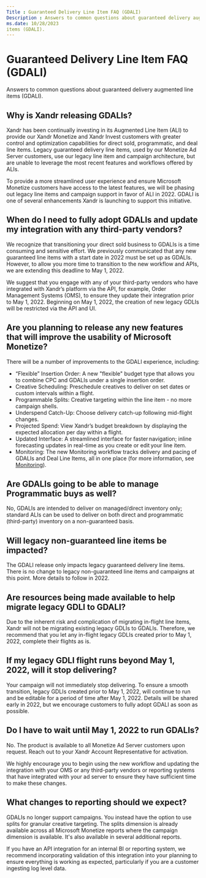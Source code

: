 ```yaml
---
Title : Guaranteed Delivery Line Item FAQ (GDALI)
Description : Answers to common questions about guaranteed delivery augmented line
ms.date: 10/28/2023
items (GDALI).
---
```



# Guaranteed Delivery Line Item FAQ (GDALI)



Answers to common questions about guaranteed delivery augmented line
items (GDALI).

>

## Why is Xandr releasing GDALIs?

Xandr has been continually investing in its
Augmented Line Item (ALI) to provide our Xandr
Monetize and Xandr
Invest customers with greater control and
optimization capabilities for direct sold, programmatic, and deal line
items. Legacy guaranteed delivery line items, used by our
Monetize Ad Server customers, use our legacy
line item and campaign architecture, but are unable to leverage the most
recent features and workflows offered by ALIs.

To provide a more streamlined user experience and ensure
Microsoft Monetize customers have access to the
latest features, we will be phasing out legacy line items and campaign
support in favor of ALI in 2022. GDALI is one of several enhancements
Xandr is launching to support this initiative.



>

## When do I need to fully adopt GDALIs and update my integration with any third-party vendors?

We recognize that transitioning your direct sold business to GDALIs is a
time consuming and sensitive effort. We previously communicated that any
new guaranteed line items with a start date in 2022 must be set up as
GDALIs. However, to allow you more time to transition to the new
workflow and APIs, we are extending this deadline to May 1, 2022.

We suggest that you engage with any of your third-party vendors who have
integrated with Xandr’s platform via the API,
for example, Order Management Systems (OMS), to ensure they update their
integration prior to May 1, 2022. Beginning on May 1, 2022, the creation
of new legacy GDLIs will be restricted via the API and UI.



>

## Are you planning to release any new features that will improve the usability of Microsoft Monetize?

There will be a number of improvements to the GDALI experience,
including:

- “Flexible” Insertion Order: A new "flexible" budget type that allows
  you to combine CPC and GDALIs under a single insertion order.
- Creative Scheduling: Preschedule creatives to deliver on set dates or
  custom intervals within a flight.
- Programmable Splits: Creative targeting within the line item - no more
  campaign shells.
- Underspend Catch-Up: Choose delivery catch-up following mid-flight
  changes.
- Projected Spend: View Xandr’s budget breakdown
  by displaying the expected allocation per day within a flight.
- Updated Interface: A streamlined interface for faster navigation;
  inline forecasting updates in real-time as you create or edit your
  line item.
- Monitoring: The new Monitoring workflow tracks delivery and pacing of
  GDALIs and Deal Line Items, all in one place (for more information,
  see <a href="monitoring.md" class="xref"
  title="Microsoft Monetize lets you monitor and troubleshoot your line items all in one place. You can create, edit, monitor, and troubleshoot line items from a single view.">Monitoring</a>).



>

## Are GDALIs going to be able to manage Programmatic buys as well?

No, GDALIs are intended to deliver on managed/direct inventory only;
standard ALIs can be used to deliver on both direct and programmatic
(third-party) inventory on a non-guaranteed basis.



>

## Will legacy non-guaranteed line items be impacted?

The GDALI release only impacts legacy guaranteed delivery line items.
There is no change to legacy non-guaranteed line items and campaigns at
this point. More details to follow in 2022.



>

## Are resources being made available to help migrate legacy GDLI to GDALI?

Due to the inherent risk and complication of migrating in-flight line
items, Xandr will not be migrating existing
legacy GDLIs to GDALIs. Therefore, we recommend that you let any
in-flight legacy GDLIs created prior to May 1, 2022, complete their
flights as is.



>

## If my legacy GDLI flight runs beyond May 1, 2022, will it stop delivering?

Your campaign will not immediately stop delivering. To ensure a smooth
transition, legacy GDLIs created prior to May 1, 2022, will continue to
run and be editable for a period of time after May 1, 2022. Details will
be shared early in 2022, but we encourage customers to fully adopt GDALI
as soon as possible.



>

## Do I have to wait until May 1, 2022 to run GDALIs?

No. The product is available to all Monetize Ad
Server customers upon request. Reach out to your
Xandr Account Representative for activation.

We highly encourage you to begin using the new workflow and updating the
integration with your OMS or any third-party vendors or reporting
systems that have integrated with your ad server to ensure they have
sufficient time to make these changes.



>

## What changes to reporting should we expect?

GDALIs no longer support campaigns. You instead have the option to use
splits for granular creative targeting. The splits dimension is already
available across all Microsoft Monetize reports
where the campaign dimension is available. It's also available in
several additional reports.

If you have an API integration for an internal BI or reporting system,
we recommend incorporating validation of this integration into your
planning to ensure everything is working as expected, particularly if
you are a customer ingesting log level data.






